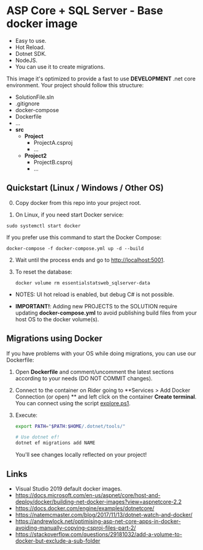 # ASP Core + SQL Server - Base docker image

* Easy to use.
* Hot Reload.
* Dotnet SDK.
* NodeJS.
* You can use it to create migrations.

This image it's optimized to provide a fast to use **DEVELOPMENT** .net core environment. Your project should follow this structure:

* SolutionFile.sln
* .gitignore
* docker-compose
* Dockerfile
* ...
* **src**
  * **Project**
    * ProjectA.csproj
    * ...
  * **Project2**
    * ProjectB.csproj
    * ...

## Quickstart (Linux / Windows / Other OS)

0. Copy docker from this repo into your project root.

1. On Linux, if you need start Docker service:

  ```
  sudo systemctl start docker
  ```
  
  If you prefer use this command to start the Docker Compose:

  ```
  docker-compose -f docker-compose.yml up -d --build 
  ```
  
2. Wait until the process ends and go to [http://localhost:5001](http://localhost:5001/).

3. To reset the database:

   ```
   docker volume rm essentialstatsweb_sqlserver-data 
   ```

* NOTES: UI hot reload is enabled, but debug C# is not possible.

* **IMPORTANT!**: Adding new PROJECTS to the SOLUTION require updating **docker-compose.yml** to avoid publishing build files from your host OS to the docker volume(s).


## Migrations using Docker

If you have problems with your OS while doing migrations, you can use our Dockerfile:

1. Open **Dockerfile** and comment/uncomment the latest sections according to your needs (DO NOT COMMIT changes).

2. Connect to the container on Rider going to **Services > Add Docker Connection (or open) ** and left click on the container **Create terminal**.
   You can connect using the script [explore.ps1](https://github.com/equilaterus/base-docker-images/blob/master/utils/explore.ps1).

3. Execute:

   ```bash
   export PATH="$PATH:$HOME/.dotnet/tools/"
   
   # Use dotnet ef!
   dotnet ef migrations add NAME
   ```

   You'll see changes locally reflected on your project!
   

## Links

* Visual Studio 2019 default docker images.
* https://docs.microsoft.com/en-us/aspnet/core/host-and-deploy/docker/building-net-docker-images?view=aspnetcore-2.2
* https://docs.docker.com/engine/examples/dotnetcore/
* https://natemcmaster.com/blog/2017/11/13/dotnet-watch-and-docker/
* https://andrewlock.net/optimising-asp-net-core-apps-in-docker-avoiding-manually-copying-csproj-files-part-2/
* https://stackoverflow.com/questions/29181032/add-a-volume-to-docker-but-exclude-a-sub-folder